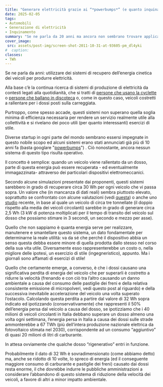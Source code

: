 ```yaml
---
title: "Generare elettricità grazie ai “*powerbumps*” (e quanto inquinano i dossi “normali”)"
date: 2025-02-05
tags:
- Automobili
- Generazione di elettricità
- Inquinamento
summary: "Se ne parla da 20 anni ma ancora non sembrano trovare applicazione reale: i dossi che recuperano l’energia cinetica della auto. In compenso una quantità enorme di energia viene “sprecata” ogni anno a causa dei dossi posti sulle strade dalle Pubbliche Amministrazioni. Vediamo i numeri."
cover_image:
 src: assets/post-img/screen-shot-2011-10-31-at-93605-pm_dl4yki
#  caption: 
classes:
- TWh
---
```


Se ne parla da anni: utilizzare dei sistemi di recupero dell’energia cinetica dei veicoli per produrre elettricità. 

Alla base c’è la continua ricerca di sistemi di produzione di elettricità da contesti legati alla quotidianità, che si tratti di [persone che usano la cyclette](https://www.resconda.it/articles/teatro-a-pedali/) o [persone che ballano in discoteca](https://www.architetturaecosostenibile.it/green-life/curiosita-ecosostenibili/sustainable-dance-club-energia-discoteca-938) o, come in questo caso, veicoli costretti a rallentare per i dossi posti sulla carreggiata.

Purtroppo, come spesso accade, questi sistemi non superano quella soglia minima di efficienza necessaria per rendere un servizio realmente utile alla collettività e si rivelano dei poco utili (per quanto interessanti) esercizi di stile.

Diverse startup in ogni parte del mondo sembrano essersi impegnate in questo nobile scopo ed alcuni sistemi erano stati annunciati già più di 10 anni fa (basta googlare "[powerbumps](https://www.google.com/search?q=powerbumps&sca_esv=6a4aa9458f2a48d2&rlz=1C1CHBF_itIT892IT892&sxsrf=ADLYWIKqoLFnOLg2ekEHiibE09gmVnH48w%3A1735897295682&ei=z7B3Z_6cKemQi-gPs8a38AU&ved=0ahUKEwi-wLOtodmKAxVpyAIHHTPjDV4Q4dUDCBA&uact=5&oq=powerbumps&gs_lp=Egxnd3Mtd2l6LXNlcnAiCnBvd2VyYnVtcHMyCRAAGIAEGBMYDTIJEAAYgAQYExgNMgoQABgTGAgYDRgeMgoQABgTGAgYDRgeMgoQABgTGAgYDRgeMggQABiABBiiBDIIEAAYgAQYogRIlQRQAFgAcAB4AJABAJgBugGgAboBqgEDMC4xuAEDyAEA-AEC-AEBmAIBoALYAZgDAJIHAzItMaAHwwQ&sclient=gws-wiz-serp)") . Ciò nonostante, ancora nessun sistema di questo tipo risulta operativo.

Il concetto è semplice: quando un veicolo viene rallentato da un dosso, parte di questa energia può essere recuperata \- ed eventualmente immagazzinata- attraverso dei particolari dispositivi elettromeccanici.

Secondo alcune simulazioni presentate dai proponenti, questi sistemi sarebbero in grado di recuperare circa 30 Wh per ogni veicolo che vi passa sopra. Un valore che (in mancanza di dati reali) sembra piuttosto elevato, soprattutto se confrontato con alcune valutazioni (vedi [questa](https://www.greenstart.it/energia-dal-passaggio-delle-auto-sui-dossi-facciamo-due-conti-809)) o anche uno [studio](https://iopscience.iop.org/article/10.1088/1742-6596/2523/1/012006/pdf) recente, in base al quale un veicolo di circa tre tonnellate (il doppio rispetto alla media dei veicoli circolanti) sarebbe in grado di generare circa 2,5 Wh (3 kW di potenza moltiplicati per il tempo di transito del veicolo sul dosso che possiamo stimare in 3 secondi, un secondo e mezzo per asse). 

Quello che non sappiamo è quanta energia serve per realizzare, manutenere e smantellare questo sistema, un dato fondamentale per determinarne la reale utilità: va da sé che perché il dispositivo abbia un senso questa debba essere minore di quella prodotta dallo stesso nel corso della sua vita utile. Diversamente esso rappresenterebbe un costo o, nella migliore delle ipotesi, un esercizio di stile (ingegneristico), appunto. Ma i giornali sono affamati di esercizi di stile\!

Quello che certamente emerge, a converso, è che i dossi causano una significativa perdita di energia del veicolo che per superarli è costretto a ridurre la velocità (frenando e con ciò tra l’altro causando un danno ambientale a causa del consumo delle pastiglie dei freni e della relativa consistente emissione di micropolveri, vedi questo post al riguardo) e della successiva inevitabile accelerazione del veicolo una volta superato l’ostacolo. Calcolando questa perdita a partire dal valore di 32 Wh sopra indicato ed ipotizzando (conservativamente) che rappresenti il 50% dell’energia persa dal veicolo a causa del dosso, se ipotizziamo che i 40 milioni di veicoli circolanti in Italia debbano superare un dosso almeno una volta ogni settimana, l’energia persa in Italia a causa dei dossi sulle strade ammonterebbe a 67 TWh (più dell’intera produzione nazionale elettrica da fotovoltaico stimata nel 2030), corrispondente ad un consumo “aggiuntivo” di quasi 20 milioni di litri di carburante.

In attesa ovviamente che qualche dosso “rigenerativo” entri in funzione.

Probabilmente il dato di 32 Wh è sovradimensionato (come abbiamo detto) ma, anche se ridotto di 10 volte, lo spreco di energia (ed il conseguente maggiore consumo di carburante e pastiglie dei freni) causato dai dossi resta enorme, il che dovrebbe indurre le pubbliche amministrazioni a considerare l’abbandono di questo sistema di riduzione della velocità dei veicoli, a favore di altri a minor impatto ambientale.
    